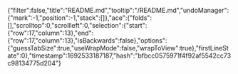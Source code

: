 {"filter":false,"title":"README.md","tooltip":"/README.md","undoManager":{"mark":-1,"position":-1,"stack":[]},"ace":{"folds":[],"scrolltop":0,"scrollleft":0,"selection":{"start":{"row":17,"column":13},"end":{"row":17,"column":13},"isBackwards":false},"options":{"guessTabSize":true,"useWrapMode":false,"wrapToView":true},"firstLineState":0},"timestamp":1692533187187,"hash":"bfbcc0575971f4f92af5542cc73c98134775d204"}